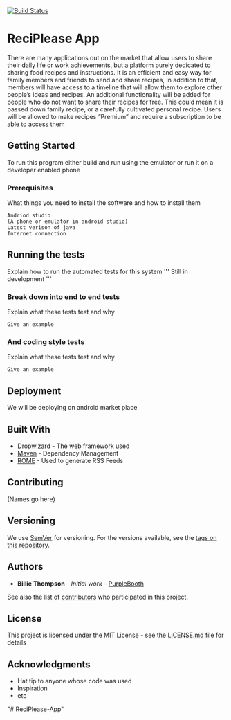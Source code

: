 
[![Build Status](https://img.shields.io/badge/Build%20-Passing-brightgreen)](www.csusm.edu)


# ReciPlease App

  There are many applications out on the market that allow users to share their daily life or
work achievements, but a platform purely dedicated to sharing food recipes and instructions. It
is an efficient and easy way for family members and friends to send and share recipes, In
addition to that, members will have access to a timeline that will allow them to explore other
people’s ideas and recipes. An additional functionality will be added for people who do not want
to share their recipes for free. This could mean it is passed down family recipe, or a carefully
cultivated personal recipe. Users will be allowed to make recipes “Premium” and require a
subscription to be able to access them

## Getting Started

To run this program either build and run using the emulator or run it on a developer enabled phone

### Prerequisites

What things you need to install the software and how to install them

```
Andriod studio
(A phone or emulator in android studio)
Latest verison of java
Internet connection
```

## Running the tests

Explain how to run the automated tests for this system
'''
Still in development
'''

### Break down into end to end tests

Explain what these tests test and why

```
Give an example
```

### And coding style tests

Explain what these tests test and why

```
Give an example
```

## Deployment

We will be deploying on android market place

## Built With

* [Dropwizard](http://www.dropwizard.io/1.0.2/docs/) - The web framework used
* [Maven](https://maven.apache.org/) - Dependency Management
* [ROME](https://rometools.github.io/rome/) - Used to generate RSS Feeds

## Contributing

(Names go here)

## Versioning

We use [SemVer](http://semver.org/) for versioning. For the versions available, see the [tags on this repository](https://github.com/your/project/tags). 

## Authors

* **Billie Thompson** - *Initial work* - [PurpleBooth](https://github.com/PurpleBooth)

See also the list of [contributors](https://github.com/your/project/contributors) who participated in this project.

## License

This project is licensed under the MIT License - see the [LICENSE.md](LICENSE.md) file for details

## Acknowledgments

* Hat tip to anyone whose code was used
* Inspiration
* etc

"# ReciPlease-App"
